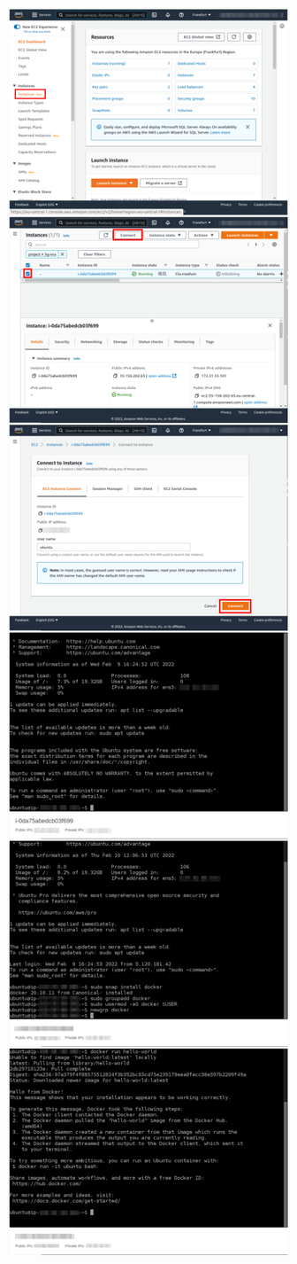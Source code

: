 <img src="07-vpc-docker-00.png"/>
<img src="07-vpc-docker-01.png"/>
<img src="07-vpc-docker-02.png"/>
<img src="07-vpc-docker-03.png"/>
<img src="07-vpc-docker-04.png"/>
<img src="07-vpc-docker-05.png"/>
